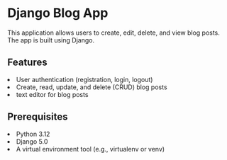 <h1>Django Blog App</h1>

This application allows users to create, edit, delete, and view blog posts. The app is built using Django.


<h2>Features</h2>
<li>User authentication (registration, login, logout)</li>
<li>Create, read, update, and delete (CRUD) blog posts</li>
<li>text editor for blog posts</li>


<h2>Prerequisites</h2>
<li>Python 3.12</li>
<li>Django 5.0</li>
<li>A virtual environment tool (e.g., virtualenv or venv)</li>
